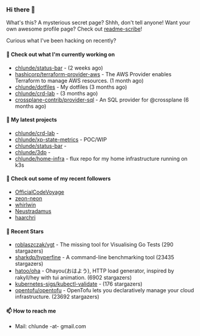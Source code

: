 ### Hi there 👋

What's this? A mysterious secret page? Shhh, don't tell anyone!
Want your own awesome profile page? Check out [readme-scribe](https://github.com/muesli/readme-scribe)!

Curious what I've been hacking on recently?

#### 👷 Check out what I'm currently working on

- [chlunde/status-bar](https://github.com/chlunde/status-bar) -  (2 weeks ago)
- [hashicorp/terraform-provider-aws](https://github.com/hashicorp/terraform-provider-aws) - The AWS Provider enables Terraform to manage AWS resources. (1 month ago)
- [chlunde/dotfiles](https://github.com/chlunde/dotfiles) - My dotfiles (3 months ago)
- [chlunde/crd-lab](https://github.com/chlunde/crd-lab) -  (3 months ago)
- [crossplane-contrib/provider-sql](https://github.com/crossplane-contrib/provider-sql) - An SQL provider for @crossplane (6 months ago)

#### 🌱 My latest projects

- [chlunde/crd-lab](https://github.com/chlunde/crd-lab) - 
- [chlunde/xp-state-metrics](https://github.com/chlunde/xp-state-metrics) - POC/WIP
- [chlunde/status-bar](https://github.com/chlunde/status-bar) - 
- [chlunde/3dp](https://github.com/chlunde/3dp) - 
- [chlunde/home-infra](https://github.com/chlunde/home-infra) - flux repo for my home infrastructure running on k3s 



#### 👯 Check out some of my recent followers

- [OfficialCodeVoyage](https://github.com/OfficialCodeVoyage)
- [zeon-neon](https://github.com/zeon-neon)
- [whirlwin](https://github.com/whirlwin)
- [Neustradamus](https://github.com/Neustradamus)
- [haarchri](https://github.com/haarchri)

#### 🌟 Recent Stars

- [roblaszczak/vgt](https://github.com/roblaszczak/vgt) - The missing tool for Visualising Go Tests (290 stargazers)
- [sharkdp/hyperfine](https://github.com/sharkdp/hyperfine) - A command-line benchmarking tool (23435 stargazers)
- [hatoo/oha](https://github.com/hatoo/oha) - Ohayou(おはよう), HTTP load generator, inspired by rakyll/hey with tui animation. (6902 stargazers)
- [kubernetes-sigs/kubectl-validate](https://github.com/kubernetes-sigs/kubectl-validate) -  (176 stargazers)
- [opentofu/opentofu](https://github.com/opentofu/opentofu) - OpenTofu lets you declaratively manage your cloud infrastructure. (23692 stargazers)

#### 📫 How to reach me

- Mail: chlunde -at- gmail.com
